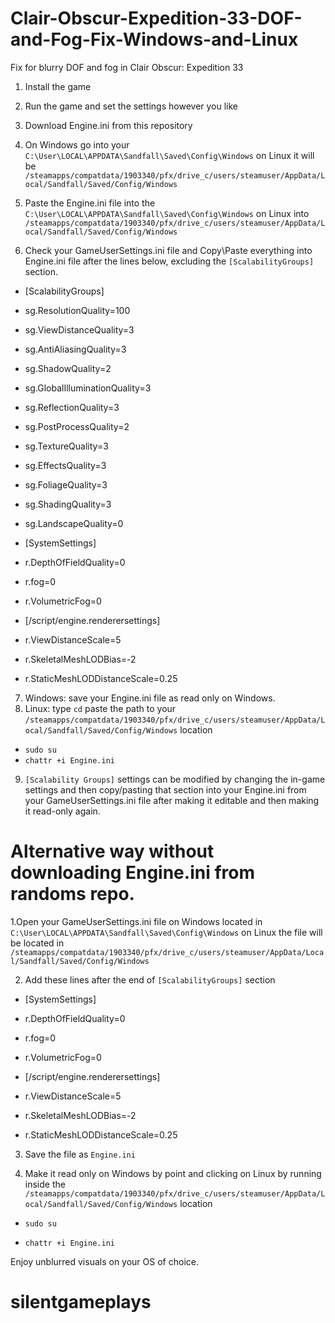 # Clair-Obscur-Expedition-33-DOF-and-Fog-Fix-Windows-and-Linux
Fix for blurry DOF and fog in Clair Obscur: Expedition 33
1. Install the game

2. Run the game and set the settings however you like

3. Download Engine.ini from this repository

4. On Windows go into your ``C:\User\LOCAL\APPDATA\Sandfall\Saved\Config\Windows`` on Linux it will be ``/steamapps/compatdata/1903340/pfx/drive_c/users/steamuser/AppData/Local/Sandfall/Saved/Config/Windows``

5. Paste the Engine.ini file into the ``C:\User\LOCAL\APPDATA\Sandfall\Saved\Config\Windows`` on Linux into ``/steamapps/compatdata/1903340/pfx/drive_c/users/steamuser/AppData/Local/Sandfall/Saved/Config/Windows``

6. Check your GameUserSettings.ini file and Copy\Paste  everything into Engine.ini file after the lines below, excluding the ``[ScalabilityGroups]`` section.

* [ScalabilityGroups]
* sg.ResolutionQuality=100
* sg.ViewDistanceQuality=3
* sg.AntiAliasingQuality=3
* sg.ShadowQuality=2
* sg.GlobalIlluminationQuality=3
* sg.ReflectionQuality=3
* sg.PostProcessQuality=2
* sg.TextureQuality=3
* sg.EffectsQuality=3
* sg.FoliageQuality=3
* sg.ShadingQuality=3
* sg.LandscapeQuality=0

* [SystemSettings]
* r.DepthOfFieldQuality=0
* r.fog=0
* r.VolumetricFog=0

* [/script/engine.renderersettings]
* r.ViewDistanceScale=5
* r.SkeletalMeshLODBias=-2
* r.StaticMeshLODDistanceScale=0.25

7. Windows: save your Engine.ini file as read only on Windows.
8. Linux: type ``cd`` paste the path to your ``/steamapps/compatdata/1903340/pfx/drive_c/users/steamuser/AppData/Local/Sandfall/Saved/Config/Windows`` location

* ``sudo su``
* ``chattr +i Engine.ini``

9. ``[Scalability Groups]`` settings can be modified  by changing the in-game settings and then copy/pasting that section into your Engine.ini from your GameUserSettings.ini file after making it editable and then making it read-only again.


# Alternative way without downloading Engine.ini from randoms repo.

1.Open your  GameUserSettings.ini file on Windows  located in  ``C:\User\LOCAL\APPDATA\Sandfall\Saved\Config\Windows`` on Linux the file will be located in ``/steamapps/compatdata/1903340/pfx/drive_c/users/steamuser/AppData/Local/Sandfall/Saved/Config/Windows``

2. Add these lines after the end of  ``[ScalabilityGroups]`` section

* [SystemSettings]
* r.DepthOfFieldQuality=0
* r.fog=0
* r.VolumetricFog=0

* [/script/engine.renderersettings]
* r.ViewDistanceScale=5
* r.SkeletalMeshLODBias=-2
* r.StaticMeshLODDistanceScale=0.25

3. Save the file as ``Engine.ini``

4. Make it read only on Windows by point and clicking on Linux by running inside the ``/steamapps/compatdata/1903340/pfx/drive_c/users/steamuser/AppData/Local/Sandfall/Saved/Config/Windows`` location

* ``sudo su``

* ``chattr +i Engine.ini``

Enjoy unblurred visuals on your OS of choice.

# silentgameplays


